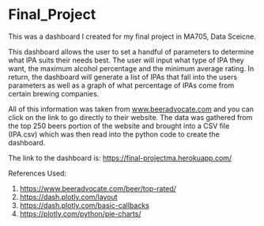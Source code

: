 # Final_Project

This was a dashboard I created for my final project in MA705, Data Sceicne. 

This dashboard allows the user to set a handful of parameters to determine what IPA suits their needs best. The user will input what type of IPA they want, the maximum alcohol percentage and the minimum average rating. In return, the dashboard will generate a list of IPAs that fall into the users parameters as well as a graph of what percentage of IPAs come from certain brewing companies. 

All of this information was taken from www.beeradvocate.com and you can click on the link to go directly to their website. The data was gathered from the top 250 beers portion of the website and brought into a CSV file (IPA.csv) which was then read into the python code to create the dashboard. 

The link to the dashboard is: https://final-projectma.herokuapp.com/

References Used:
1) https://www.beeradvocate.com/beer/top-rated/
2) https://dash.plotly.com/layout
3) https://dash.plotly.com/basic-callbacks
4) https://plotly.com/python/pie-charts/
